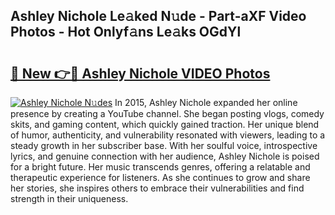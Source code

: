 ## Ashley Nichole Le𝚊ked N𝚞de - Part-aXF Video Photos - Hot Onlyf𝚊ns Le𝚊ks OGdYl

# <h2><a href="http://ab33461.deff.icu/?id=Ashley+Nichole">🔗 New 👉🔴 Ashley Nichole VIDEO Photos</a></h2>

[![Ashley Nichole N𝚞des](https://i.imgur.com/rIISA9y.gif)](http://ab33461.deff.icu/?id=Ashley+Nichole)
In 2015, Ashley Nichole expanded her online presence by creating a YouTube channel. She began posting vlogs, comedy skits, and gaming content, which quickly gained traction. Her unique blend of humor, authenticity, and vulnerability resonated with viewers, leading to a steady growth in her subscriber base. With her soulful voice, introspective lyrics, and genuine connection with her audience, Ashley Nichole is poised for a bright future. Her music transcends genres, offering a relatable and therapeutic experience for listeners. As she continues to grow and share her stories, she inspires others to embrace their vulnerabilities and find strength in their uniqueness.
